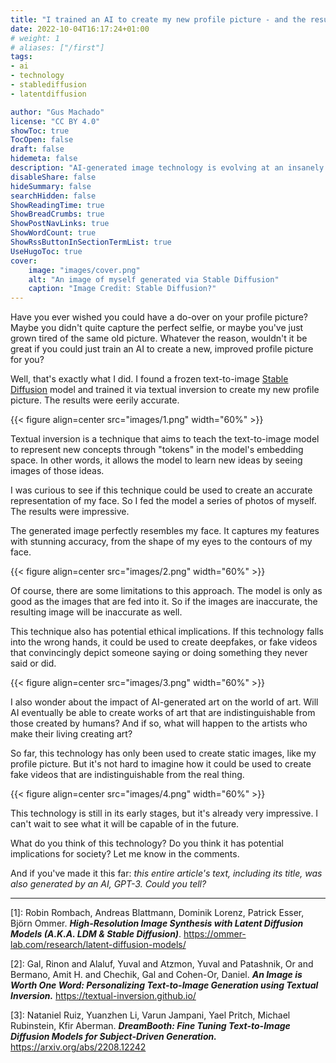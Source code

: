 ```yaml
---
title: "I trained an AI to create my new profile picture - and the results are eerily accurate"
date: 2022-10-04T16:17:24+01:00
# weight: 1
# aliases: ["/first"]
tags:
- ai
- technology
- stablediffusion
- latentdiffusion

author: "Gus Machado"
license: "CC BY 4.0"
showToc: true
TocOpen: false
draft: false
hidemeta: false
description: "AI-generated image technology is evolving at an insanely fast pace. Here's how I generated my profile picture using it."
disableShare: false
hideSummary: false
searchHidden: false
ShowReadingTime: true
ShowBreadCrumbs: true
ShowPostNavLinks: true
ShowWordCount: true
ShowRssButtonInSectionTermList: true
UseHugoToc: true
cover:
    image: "images/cover.png"
    alt: "An image of myself generated via Stable Diffusion"
    caption: "Image Credit: Stable Diffusion?"
---
```


Have you ever wished you could have a do-over on your profile picture? Maybe you didn't quite capture the perfect selfie, or maybe you've just grown tired of the same old picture. Whatever the reason, wouldn't it be great if you could just train an AI to create a new, improved profile picture for you?

Well, that's exactly what I did. I found a frozen text-to-image [Stable Diffusion](https://stability.ai/blog/stable-diffusion-public-release) model and trained it via textual inversion to create my new profile picture. The results were eerily accurate.

{{< figure align=center src="images/1.png" width="60%" >}}

Textual inversion is a technique that aims to teach the text-to-image model to represent new concepts through "tokens" in the model's embedding space. In other words, it allows the model to learn new ideas by seeing images of those ideas.

I was curious to see if this technique could be used to create an accurate representation of my face. So I fed the model a series of photos of myself. The results were impressive.

The generated image perfectly resembles my face. It captures my features with stunning accuracy, from the shape of my eyes to the contours of my face.

{{< figure align=center src="images/2.png" width="60%" >}}

Of course, there are some limitations to this approach. The model is only as good as the images that are fed into it. So if the images are inaccurate, the resulting image will be inaccurate as well.

This technique also has potential ethical implications. If this technology falls into the wrong hands, it could be used to create deepfakes, or fake videos that convincingly depict someone saying or doing something they never said or did.

{{< figure align=center src="images/3.png" width="60%" >}}

I also wonder about the impact of AI-generated art on the world of art. Will AI eventually be able to create works of art that are indistinguishable from those created by humans? And if so, what will happen to the artists who make their living creating art?

So far, this technology has only been used to create static images, like my profile picture. But it's not hard to imagine how it could be used to create fake videos that are indistinguishable from the real thing.

{{< figure align=center src="images/4.png" width="60%" >}}

This technology is still in its early stages, but it's already very impressive. I can't wait to see what it will be capable of in the future.

What do you think of this technology? Do you think it has potential implications for society? Let me know in the comments.

And if you've made it this far: *this entire article's text, including its title, was also generated by an AI, GPT-3. Could you tell?*

---

[1]: Robin Rombach, Andreas Blattmann, Dominik Lorenz, Patrick Esser, Björn Ommer. ***High-Resolution Image Synthesis with Latent Diffusion Models (A.K.A. LDM & Stable Diffusion)***. https://ommer-lab.com/research/latent-diffusion-models/

[2]: Gal, Rinon and Alaluf, Yuval and Atzmon, Yuval and Patashnik, Or and Bermano, Amit H. and Chechik, Gal and Cohen-Or, Daniel. ***An Image is Worth One Word: Personalizing Text-to-Image Generation using Textual Inversion.*** https://textual-inversion.github.io/

[3]: Nataniel Ruiz, Yuanzhen Li, Varun Jampani, Yael Pritch, Michael Rubinstein, Kfir Aberman. ***DreamBooth: Fine Tuning Text-to-Image Diffusion Models for Subject-Driven Generation.*** https://arxiv.org/abs/2208.12242
